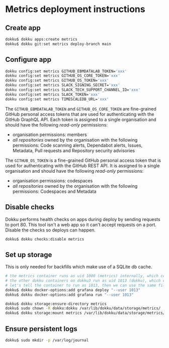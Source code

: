 # Metrics deployment instructions
## Create app
```bash
dokku$ dokku apps:create metrics
dokku$ dokku git:set metrics deploy-branch main
```

## Configure app
```bash
dokku config:set metrics GITHUB_EBMDATALAB_TOKEN='xxx'
dokku config:set metrics GITHUB_OS_CORE_TOKEN='xxx'
dokku config:set metrics GITHUB_OS_TOKEN='xxx'
dokku config:set metrics SLACK_SIGNING_SECRET='xxx'
dokku config:set metrics SLACK_TECH_SUPPORT_CHANNEL_ID='xxx'
dokku config:set metrics SLACK_TOKEN='xxx'
dokku config:set metrics TIMESCALEDB_URL='xxx'
```

The `GITHUB_EBMDATALAB_TOKEN` and `GITHUB_OS_CORE_TOKEN` are fine-grained GitHub personal access tokens that are used for authenticating with the GitHub GraphQL API.
Each token is assigned to a single organisation and should have the following *read-only* permissions:

* organisation permissions: members
* *all repositories* owned by the organisation with the following permissions:
Code scanning alerts, Dependabot alerts, Issues, Metadata, Pull requests and Repository security advisories

The `GITHUB_OS_TOKEN` is a fine-grained GitHub personal access token that is used for authenticating with the GitHub REST API.
It is assigned to a single organisation and should have the following *read-only* permissions:
* organisation permissions: codespaces
* *all repositories* owned by the organisation with the following permissions:
Codespaces and Metadata

## Disable checks
Dokku performs health checks on apps during deploy by sending requests to port 80.
This tool isn't a web app so it can't accept requests on a port.
Disable the checks so deploys can happen.
```bash
dokku$ dokku checks:disable metrics
```

## Set up storage
This is only needed for backfills which make use of a SQLite db cache.
```bash
# the metrics container runs as uid 1000 (metrics) internally, which corresponds to a dev user on the dokku3 host.
# the other dokku containers on dokku3 run as uid 1013 (dokku), which corresponds correctly to the dokku user on the dokku3 host.
# let's tell the container to run as 1013, then we can use the same file permissions
dokku$ dokku docker-options:add grafana deploy "--user 1013"
dokku$ dokku docker-options:add grafana run "--user 1013"

dokku$ dokku storage:ensure-directory metrics
dokku$ sudo chown -R dokku:dokku /var/lib/dokku/data/storage/metrics/
dokku$ dokku storage:mount metrics /var/lib/dokku/data/storage/metrics/:/storage
```

## Ensure persistent logs
```bash
dokku$ sudo mkdir -p /var/log/journal
```
